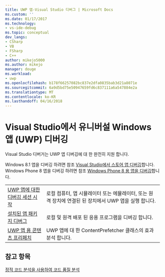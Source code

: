 ```yaml
---
title: UWP 앱-Visual Studio 디버그 | Microsoft Docs
ms.custom: ''
ms.date: 01/17/2017
ms.technology:
- vs-ide-debug
ms.topic: conceptual
dev_langs:
- CSharp
- VB
- FSharp
- C++
author: mikejo5000
ms.author: mikejo
manager: douge
ms.workload:
- uwp
ms.openlocfilehash: b178f66257082bc837e2dfa0835bab3d21a8071e
ms.sourcegitcommit: 6a9d5bd75e50947659fd6c837111a6a547884e2a
ms.translationtype: MT
ms.contentlocale: ko-KR
ms.lasthandoff: 04/16/2018
---
```

# <a name="debug-universal-windows-apps-uwp-in-visual-studio"></a>Visual Studio에서 유니버설 Windows 앱 (UWP) 디버깅

Visual Studio 디버거는 UWP 앱 디버깅에 대 한 완전히 지원 합니다. 
  
Windows 8.1 앱을 디버깅 하려면 참조 [Visual Studio에서 스토어 앱 디버깅](https://msdn.microsoft.com/en-us/library/hh441472.aspx)합니다. Windows Phone 8 앱을 디버깅 하려면 참조 [Windows Phone 8 용 앱을 디버깅](https://msdn.microsoft.com/library/windows/apps/ff402572(v=vs.105).aspx)합니다.  
  
|||  
|-|-|  
|[UWP 앱에 대한 디버깅 세션 시작](../debugger/start-a-debugging-session-for-a-store-app-in-visual-studio-vb-csharp-cpp-and-xaml.md)|로컬 컴퓨터, 앱 시뮬레이터 또는 에뮬레이터, 또는 원격 장치에 연결된 된 장치에서 UWP 앱을 실행 합니다.|  
|[설치된 앱 패키지 디버그](../debugger/debug-installed-app-package.md)|로컬 및 원격 배포 된 응용 프로그램을 디버깅 합니다.|
|[UWP 앱 용 콘텐츠 프리페치](../debugger/prefetch-content-for-windows-store-apps.md)|UWP 앱에 대 한 ContentPrefetcher 클래스의 효과 분석 합니다.|  
  
## <a name="see-also"></a>참고 항목  
 [정적 코드 분석을 사용하여 코드 품질 분석](../test/analyze-the-code-quality-of-store-apps-using-visual-studio-static-code-analysis.md)